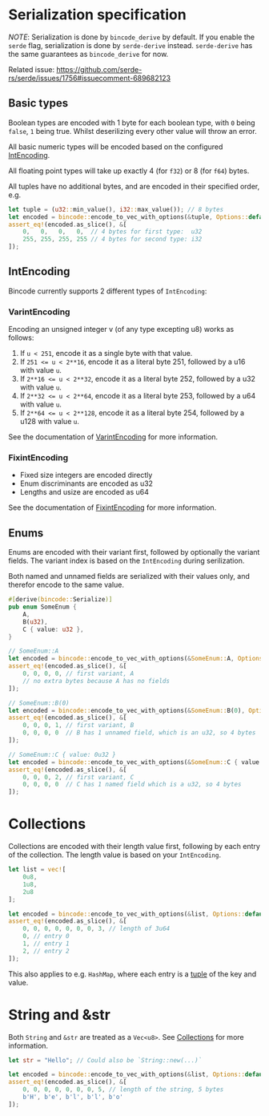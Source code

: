 # Serialization specification

*NOTE*: Serialization is done by `bincode_derive` by default. If you enable the `serde` flag, serialization is done by `serde-derive` instead. `serde-derive` has the same guarantees as `bincode_derive` for now.

Related issue: https://github.com/serde-rs/serde/issues/1756#issuecomment-689682123

## Basic types

Boolean types are encoded with 1 byte for each boolean type, with `0` being `false`, `1` being true. Whilst deserilizing every other value will throw an error.

All basic numeric types will be encoded based on the configured [IntEncoding](#IntEncoding).

All floating point types will take up exactly 4 (for `f32`) or 8 (for `f64`) bytes.

All tuples have no additional bytes, and are encoded in their specified order, e.g.
```rs
let tuple = (u32::min_value(), i32::max_value()); // 8 bytes
let encoded = bincode::encode_to_vec_with_options(&tuple, Options::default().with_fixint_encoding()).unwrap();
assert_eq!(encoded.as_slice(), &[
    0,   0,   0,   0,  // 4 bytes for first type:  u32
    255, 255, 255, 255 // 4 bytes for second type: i32
]);
```

## IntEncoding
Bincode currently supports 2 different types of `IntEncoding`:

### VarintEncoding
Encoding an unsigned integer v (of any type excepting u8) works as follows:

1. If `u < 251`, encode it as a single byte with that value.
1. If `251 <= u < 2**16`, encode it as a literal byte 251, followed by a u16 with value `u`.
1. If `2**16 <= u < 2**32`, encode it as a literal byte 252, followed by a u32 with value `u`.
1. If `2**32 <= u < 2**64`, encode it as a literal byte 253, followed by a u64 with value `u`.
1. If `2**64 <= u < 2**128`, encode it as a literal byte 254, followed by a u128 with value `u`.

See the documentation of [VarintEncoding](https://docs.rs/bincode/latest/bincode/config/struct.VarintEncoding.html) for more information.

### FixintEncoding

- Fixed size integers are encoded directly
- Enum discriminants are encoded as u32
- Lengths and usize are encoded as u64

See the documentation of [FixintEncoding](https://docs.rs/bincode/latest/bincode/config/struct.FixintEncoding.html) for more information.

## Enums

Enums are encoded with their variant first, followed by optionally the variant fields. The variant index is based on the `IntEncoding` during serilization.

Both named and unnamed fields are serialized with their values only, and therefor encode to the same value.

```rs
#[derive(bincode::Serialize)]
pub enum SomeEnum {
    A,
    B(u32),
    C { value: u32 },
}

// SomeEnum::A
let encoded = bincode::encode_to_vec_with_options(&SomeEnum::A, Options::default().with_fixint_encoding()).unwrap();
assert_eq!(encoded.as_slice(), &[
    0, 0, 0, 0, // first variant, A
    // no extra bytes because A has no fields
]);

// SomeEnum::B(0)
let encoded = bincode::encode_to_vec_with_options(&SomeEnum::B(0), Options::default().with_fixint_encoding()).unwrap();
assert_eq!(encoded.as_slice(), &[
    0, 0, 0, 1, // first variant, B
    0, 0, 0, 0  // B has 1 unnamed field, which is an u32, so 4 bytes
]);

// SomeEnum::C { value: 0u32 }
let encoded = bincode::encode_to_vec_with_options(&SomeEnum::C { value: 0u32 }, Options::default().with_fixint_encoding()).unwrap();
assert_eq!(encoded.as_slice(), &[
    0, 0, 0, 2, // first variant, C
    0, 0, 0, 0  // C has 1 named field which is a u32, so 4 bytes
]);
```

# Collections

Collections are encoded with their length value first, following by each entry of the collection. The length value is based on your `IntEncoding`.

```rs
let list = vec![
    0u8,
    1u8,
    2u8
];

let encoded = bincode::encode_to_vec_with_options(&list, Options::default().with_fixint_encoding()).unwrap();
assert_eq!(encoded.as_slice(), &[
    0, 0, 0, 0, 0, 0, 0, 3, // length of 3u64
    0, // entry 0
    1, // entry 1
    2, // entry 2
]);
```

This also applies to e.g. `HashMap`, where each entry is a [tuple](#basic-types) of the key and value.

# String and &str

Both `String` and `&str` are treated as a `Vec<u8>`. See [Collections](#collections) for more information.

```rs
let str = "Hello"; // Could also be `String::new(...)`

let encoded = bincode::encode_to_vec_with_options(&list, Options::default().with_fixint_encoding()).unwrap();
assert_eq!(encoded.as_slice(), &[
    0, 0, 0, 0, 0, 0, 0, 5, // length of the string, 5 bytes
    b'H', b'e', b'l', b'l', b'o'
]);
```
